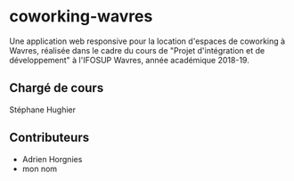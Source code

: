 # coworking-wavres
Une application web responsive pour la location d'espaces de coworking à Wavres, réalisée dans le cadre du cours de "Projet d'intégration et de développement" à l'IFOSUP Wavres, année académique 2018-19.

## Chargé de cours
Stéphane Hughier

## Contributeurs
- Adrien Horgnies
- mon nom
